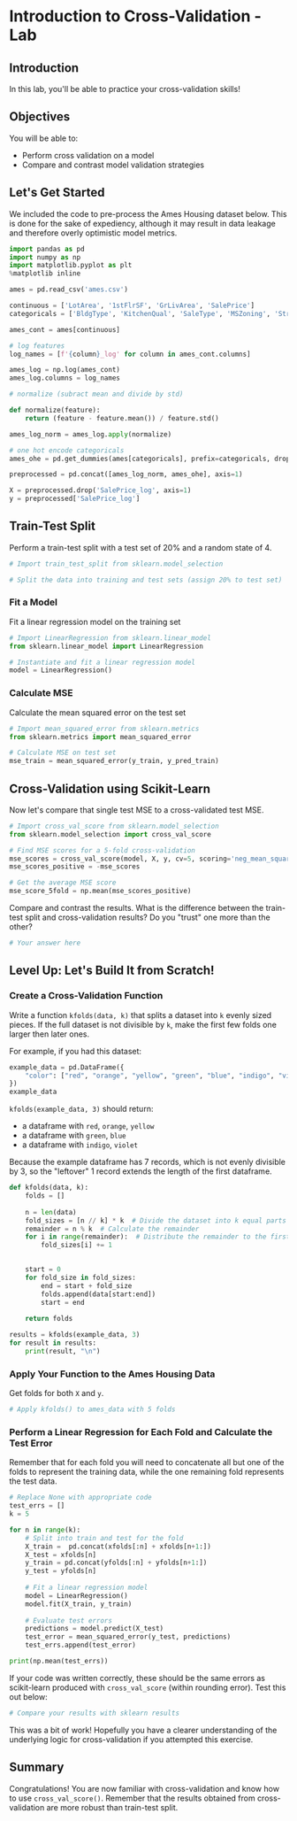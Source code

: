 # Introduction to Cross-Validation - Lab

## Introduction

In this lab, you'll be able to practice your cross-validation skills!


## Objectives

You will be able to:

- Perform cross validation on a model
- Compare and contrast model validation strategies

## Let's Get Started

We included the code to pre-process the Ames Housing dataset below. This is done for the sake of expediency, although it may result in data leakage and therefore overly optimistic model metrics.


```python
import pandas as pd
import numpy as np
import matplotlib.pyplot as plt
%matplotlib inline

ames = pd.read_csv('ames.csv')

continuous = ['LotArea', '1stFlrSF', 'GrLivArea', 'SalePrice']
categoricals = ['BldgType', 'KitchenQual', 'SaleType', 'MSZoning', 'Street', 'Neighborhood']

ames_cont = ames[continuous]

# log features
log_names = [f'{column}_log' for column in ames_cont.columns]

ames_log = np.log(ames_cont)
ames_log.columns = log_names

# normalize (subract mean and divide by std)

def normalize(feature):
    return (feature - feature.mean()) / feature.std()

ames_log_norm = ames_log.apply(normalize)

# one hot encode categoricals
ames_ohe = pd.get_dummies(ames[categoricals], prefix=categoricals, drop_first=True)

preprocessed = pd.concat([ames_log_norm, ames_ohe], axis=1)

X = preprocessed.drop('SalePrice_log', axis=1)
y = preprocessed['SalePrice_log']
```

## Train-Test Split

Perform a train-test split with a test set of 20% and a random state of 4.


```python
# Import train_test_split from sklearn.model_selection

```


```python
# Split the data into training and test sets (assign 20% to test set)

```

### Fit a Model

Fit a linear regression model on the training set


```python
# Import LinearRegression from sklearn.linear_model
from sklearn.linear_model import LinearRegression
```


```python
# Instantiate and fit a linear regression model
model = LinearRegression()
```

### Calculate MSE

Calculate the mean squared error on the test set


```python
# Import mean_squared_error from sklearn.metrics
from sklearn.metrics import mean_squared_error
```


```python
# Calculate MSE on test set
mse_train = mean_squared_error(y_train, y_pred_train)
```

## Cross-Validation using Scikit-Learn

Now let's compare that single test MSE to a cross-validated test MSE.


```python
# Import cross_val_score from sklearn.model_selection
from sklearn.model_selection import cross_val_score
```


```python
# Find MSE scores for a 5-fold cross-validation
mse_scores = cross_val_score(model, X, y, cv=5, scoring='neg_mean_squared_error')
mse_scores_positive = -mse_scores
```


```python
# Get the average MSE score
mse_score_5fold = np.mean(mse_scores_positive)
```

Compare and contrast the results. What is the difference between the train-test split and cross-validation results? Do you "trust" one more than the other?


```python
# Your answer here

```

## Level Up: Let's Build It from Scratch!

### Create a Cross-Validation Function

Write a function `kfolds(data, k)` that splits a dataset into `k` evenly sized pieces. If the full dataset is not divisible by `k`, make the first few folds one larger then later ones.

For example, if you had this dataset:


```python
example_data = pd.DataFrame({
    "color": ["red", "orange", "yellow", "green", "blue", "indigo", "violet"]
})
example_data
```

`kfolds(example_data, 3)` should return:

* a dataframe with `red`, `orange`, `yellow`
* a dataframe with `green`, `blue`
* a dataframe with `indigo`, `violet`

Because the example dataframe has 7 records, which is not evenly divisible by 3, so the "leftover" 1 record extends the length of the first dataframe.


```python
def kfolds(data, k):
    folds = []
    
    n = len(data)
    fold_sizes = [n // k] * k  # Divide the dataset into k equal parts
    remainder = n % k  # Calculate the remainder
    for i in range(remainder):  # Distribute the remainder to the first few folds
        fold_sizes[i] += 1

        
    start = 0
    for fold_size in fold_sizes:
        end = start + fold_size
        folds.append(data[start:end])
        start = end
    
    return folds
```


```python
results = kfolds(example_data, 3)
for result in results:
    print(result, "\n")
```

### Apply Your Function to the Ames Housing Data

Get folds for both `X` and `y`.


```python
# Apply kfolds() to ames_data with 5 folds

```

### Perform a Linear Regression for Each Fold and Calculate the Test Error

Remember that for each fold you will need to concatenate all but one of the folds to represent the training data, while the one remaining fold represents the test data.


```python
# Replace None with appropriate code
test_errs = []
k = 5

for n in range(k):
    # Split into train and test for the fold
    X_train =  pd.concat(xfolds[:n] + xfolds[n+1:]) 
    X_test = xfolds[n]               
    y_train = pd.concat(yfolds[:n] + yfolds[n+1:])
    y_test = yfolds[n]
    
    # Fit a linear regression model
    model = LinearRegression()
    model.fit(X_train, y_train)
    
    # Evaluate test errors
    predictions = model.predict(X_test)
    test_error = mean_squared_error(y_test, predictions)
    test_errs.append(test_error)

print(np.mean(test_errs))
```

If your code was written correctly, these should be the same errors as scikit-learn produced with `cross_val_score` (within rounding error). Test this out below:


```python
# Compare your results with sklearn results

```

This was a bit of work! Hopefully you have a clearer understanding of the underlying logic for cross-validation if you attempted this exercise.

##  Summary 

Congratulations! You are now familiar with cross-validation and know how to use `cross_val_score()`. Remember that the results obtained from cross-validation are more robust than train-test split.
